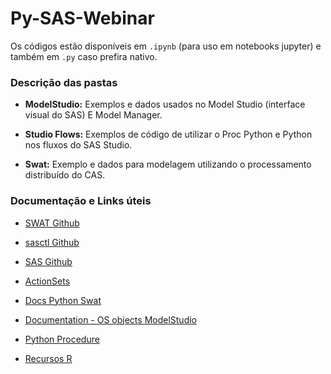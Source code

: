 # Py-SAS-Webinar

Os códigos estão disponíveis em `.ipynb` (para uso em notebooks jupyter) e também em `.py` caso prefira nativo.

### Descrição das pastas

   - **ModelStudio:** Exemplos e dados usados no Model Studio (interface visual do SAS) E Model Manager.
  
   - **Studio Flows:** Exemplos de código de utilizar o Proc Python e Python nos fluxos do SAS Studio.
  
   - **Swat:** Exemplo e dados para modelagem utilizando o processamento distribuído do CAS.

### Documentação e Links úteis

  - [SWAT Github](https://github.com/sassoftware/python-swat)

  - [sasctl Github](https://github.com/sassoftware/python-sasctl)
  
  - [SAS Github](https://github.com/sassoftware)

  - [ActionSets](https://go.documentation.sas.com/doc/en/pgmsascdc/v_031/allprodsactions/actionSetsByName.htm)

  - [Docs Python Swat](https://sassoftware.github.io/python-swat/getting-started.html)

  - [Documentation - OS objects ModelStudio](https://go.documentation.sas.com/?cdcId=vdmmlcdc&cdcVersion=8.5&docsetId=vdmmlref&docsetTarget=p0doq3u7i2yghzn1azsbn1eu9zmf.htm&locale=en)

  - [Python Procedure](https://go.documentation.sas.com/doc/en/pgmsascdc/v_031/proc/p1iycdzbxw2787n178ysea5ghk6l.htm)

  - [Recursos R](https://github.com/pinduzera/R-SAS-Webinar/)